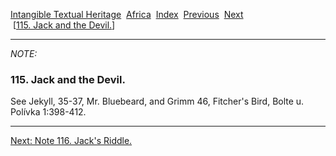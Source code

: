 [Intangible Textual Heritage](../../index)  [Africa](../index) 
[Index](index)  [Previous](jas114n)  [Next](jas116n)   
 \[[115. Jack and the Devil.](jas115)\]

------------------------------------------------------------------------

*NOTE:* 

### 115. Jack and the Devil.

See Jekyll, 35-37, Mr. Bluebeard, and Grimm 46, Fitcher's Bird, Bolte u.
Polívka 1:398-412.

------------------------------------------------------------------------

[Next: Note 116. Jack's Riddle.](jas116n)

